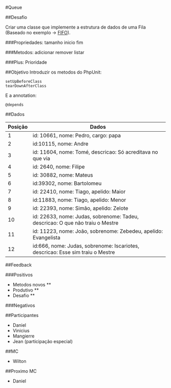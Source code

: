 #Queue

##Desafio

Criar uma classe que implemente a estrutura de dados de uma Fila (Baseado no exemplo -> [FIFO](http://pt.wikipedia.org/wiki/FIFO)).

###Propriedades:
	tamanho
	inicio
	fim

###Metodos:
	adicionar
	remover
	listar

###Plus:
	Prioridade 

##Objetivo
Introduzir os metodos do PhpUnit:

	setUpBeforeClass
	tearDownAfterClass

E a annotation:

	@depends
	

##Dados

Posição	|Dados
----------|----------
1|id: 10661, nome: Pedro, cargo: papa
2|id:10115, nome: Andre
3|id: 11604, nome: Tomé, descricao: Só acreditava no que via
4|id: 2640, nome: Filipe
5|id: 30882, nome: Mateus
6|id:39302, nome: Bartolomeu
7|id: 22410, nome: Tiago, apelido: Maior
8|id:11883, nome: Tiago, apelido: Menor
9|id: 22393, nome: Simão, apelido: Zelote
10|id: 22633, nome: Judas, sobrenome: Tadeu, descricao: O que não traiu o Mestre
11|id: 11223, nome: João, sobrenome: Zebedeu, apelido: Evangelista
12|id:666, nome: Judas, sobrenome: Iscariotes, descricao: Esse sim traiu o Mestre


##Feedback

###Positivos
- Metodos novos **
- Produtivo **
- Desafio **

###Negativos

##Participantes
- Daniel
- Vinicius
- Mangierre
- Jean (participação especial)

##MC
- Wilton

##Proximo MC
- Daniel





